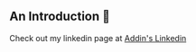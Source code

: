 ## An Introduction :raising_hand:

Check out my linkedin page at [Addin's Linkedin](www.linkedin.com/in/addin-nabilal)
